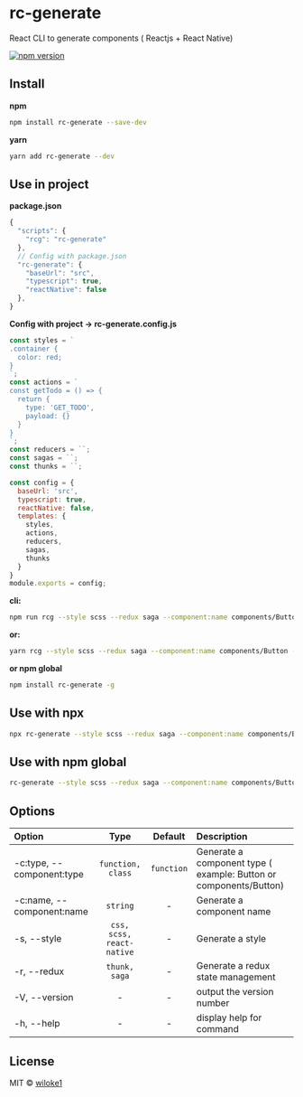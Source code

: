 # rc-generate

React CLI to generate components ( Reactjs + React Native)

[![npm version](https://img.shields.io/npm/v/rc-generate.svg)](https://www.npmjs.com/package/rc-generate)

## Install

**npm**

```bash
npm install rc-generate --save-dev
```

**yarn**

```bash
yarn add rc-generate --dev
```

## Use in project

**package.json**

```js
{
  "scripts": {
    "rcg": "rc-generate"
  },
  // Config with package.json
  "rc-generate": {
    "baseUrl": "src",
    "typescript": true,
    "reactNative": false
  },
}
```

**Config with project -> rc-generate.config.js**

```js
const styles = `
.container {
  color: red;
}
`;
const actions = `
const getTodo = () => {
  return {
    type: 'GET_TODO',
    payload: {}
  }
}
`;
const reducers = ``;
const sagas = ``;
const thunks = ``;

const config = {
  baseUrl: 'src',
  typescript: true,
  reactNative: false,
  templates: {
    styles,
    actions,
    reducers,
    sagas,
    thunks
  }
}
module.exports = config;
```

**cli:**

```bash
npm run rcg --style scss --redux saga --component:name components/Button --component:type class
```

**or:**

```bash
yarn rcg --style scss --redux saga --component:name components/Button --component:type class
```

**or npm global**

```bash
npm install rc-generate -g
```

## Use with npx

```bash
npx rc-generate --style scss --redux saga --component:name components/Button
```

## Use with npm global

```bash
rc-generate --style scss --redux saga --component:name components/Button
```

## Options

| Option                      | Type                        | Default    | Description |
| :---------                  | :-------:                   | :-----:    | :----------- |
| -c:type, --component:type   | `function, class`           | `function` | Generate a component type ( example: Button or components/Button) |
| -c:name, --component:name   | `string`                    | -          | Generate a component name  |
| -s, --style                 | `css, scss, react-native`   | -          | Generate a style |
| -r, --redux                 | `thunk, saga`               | -          | Generate a redux state management |
| -V, --version               | -                           | -          | output the version number |
| -h, --help                  | -                           | -          | display help for command |

## License

MIT © [wiloke1](https://github.com/wiloke1)
